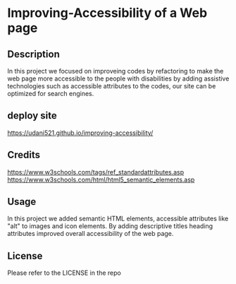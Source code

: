 # Improving-Accessibility of a Web page


## Description

In this project we focused on improveing codes by refactoring to make the web page more accessible to the people with disabilities by adding assistive technologies such as accessible attributes to the codes, our site can be optimized for search engines.   

## deploy site
https://udani521.github.io/improving-accessibility/

## Credits

https://www.w3schools.com/tags/ref_standardattributes.asp
https://www.w3schools.com/html/html5_semantic_elements.asp


## Usage

 In this project we added semantic HTML elements, accessible attributes like "alt" to images and icon elements. By adding descriptive titles heading attributes improved overall accessibility of the web page. 


## License

Please refer to the LICENSE in the repo
